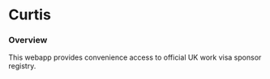 # Curtis
### Overview
This webapp provides convenience access to official UK work visa sponsor registry.
 